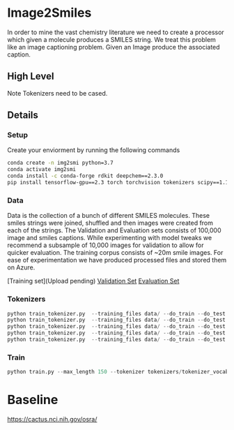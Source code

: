 # Image2Smiles
In order to mine the vast chemistry literature we need to create a processor which given a molecule produces a SMILES string. 
We treat this problem like an image captioning problem. Given an Image produce the associated caption. 

## High Level
Note Tokenizers need to be cased. 
## Details
### Setup
Create your enviorment by running the following commands
```bash
conda create -n img2smi python=3.7
conda activate img2smi
conda install -c conda-forge rdkit deepchem==2.3.0
pip install tensorflow-gpu==2.3 torch torchvision tokenizers scipy==1.1.0

```

### Data
Data is the collection of a bunch of different SMILES molecules. These smiles strings were joined, shuffled and then images were created from each of the strings. The Validation and Evaluation sets consists of 100,000 image and smiles captions. While experimenting with model tweaks we recommend a subsample of 10,000 images for validation to allow for quicker evaluation. The training corpus consists of ~20m smile images. For ease of experimentation we have produced processed files and stored them on Azure. 

[Training set](Upload pending)
[Validation Set](https://spacemanidol.blob.core.windows.net/blob/valitation.tar.gz)
[Evaluation Set](https://spacemanidol.blob.core.windows.net/blob/evaluation.tar.gz)



### Tokenizers
```python
python train_tokenizer.py  --training_files data/ --do_train --do_test --tokenizer_name tokenizer_vocab_20000.json --vocab_size 20000 --min_frequency 2
python train_tokenizer.py  --training_files data/ --do_train --do_test --tokenizer_name tokenizer_vocab_2000.json --vocab_size 2000 --min_frequency 2
python train_tokenizer.py  --training_files data/ --do_train --do_test --tokenizer_name tokenizer_vocab_500.json --vocab_size 500 --min_frequency 2
python train_tokenizer.py  --training_files data/ --do_train --do_test --tokenizer_name tokenizer_vocab_200.json --vocab_size 200 --min_frequency 2
python train_tokenizer.py  --training_files data/ --do_train --do_test --tokenizer_name tokenizer_vocab_100.json --vocab_size 100 --min_frequency 2
```


### Train 
```python
python train.py --max_length 150 --tokenizer tokenizers/tokenizer_vocab_200.json --data_dir data/ --epochs 10 --num_workers 8 --batch_size 32 --dropout 0.5 --embedding_dim 512 --encoder_type RESNET101 --decoder_type LSTM+Attention --decoder_dim 512 --encoder_dim 2048 --attention_dim 512 --cuda --model_path models/basevocab200/ --encoder_lr 1e-4 --decoder_lr 4e-4 --gradient_clip 5.0 --alphac 1 --print_freq 100
```



# Baseline
https://cactus.nci.nih.gov/osra/